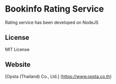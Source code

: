 # Bookinfo Rating Service

Rating service has been developed on NodeJS

## License

MIT License

## Website

[Opsta (Thailand) Co., Ltd.] (https://www.opsta.co.th)

